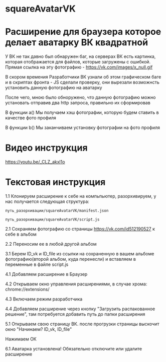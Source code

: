 # squareAvatarVK

# Расширение для браузера которое делает аватарку ВК квадратной

У ВК не так давно был обнаружен баг, на серверах ВК есть картинка, которая отображается для файлов, которые загружены с ошибкой. Прямая ссылка на эту фотографию - https://vk.com/images/x_null.gif

В скором времения Разработчики ВК узнали об этом графическом баге и в скриптах фронта - JS сделали проверку, они вырезали возможнсть установить данную фотографию на аватарку

После чего, мною было обноружено, что данную фотографию можно установать отправив два http запроса, правильно их сформировав

В функции a() Мы получаем хэш фотографии, которую будем ставить в качестве фото профиля

В функции b() Мы заканчиваем установку фотографии на фото профиля


# Видео инструкция 

https://youtu.be/_CLZ_akxl1o


# Текстовая инструкция


1.1 Клонируем расширение к себе на компьпьютер, разорхивируем, у нас получается следующая структура:

    путь_разорхивации/squareAvatarVK/manifest.json

    путь_разорхивации/squareAvatarVK/script.js


2.1 Сохраняем фотографию со страницы https://vk.com/id512190527 к себе в альбом

2.2 Переносим ее в любой другой альбом


3.1 Берем ID_vk и ID_file из ссылки на сохраненную в вашем альбоме фотографию(второй альбом, куда перенесли) и вставляем в переменные в файле script.js


4.1 Добавляем расширение в Браузер

   4.2 Открываем окно управления расширениями, в случае хрома: chrome://extensions/

   4.3 Включаем режим разработчика

   4.4 Добавляем расширение через кнопку "Загрузить распакованное решение", там потребуется добавить путь до папки расширения


5.1 Открываем свою страницу ВК. после прогрузки страницы выскочит окно "Начинаем? ID_vk, ID_file" 

   Нажимаем ОК


6.1 Аватарка установлена! Обязательно отключите или удалите расширение
